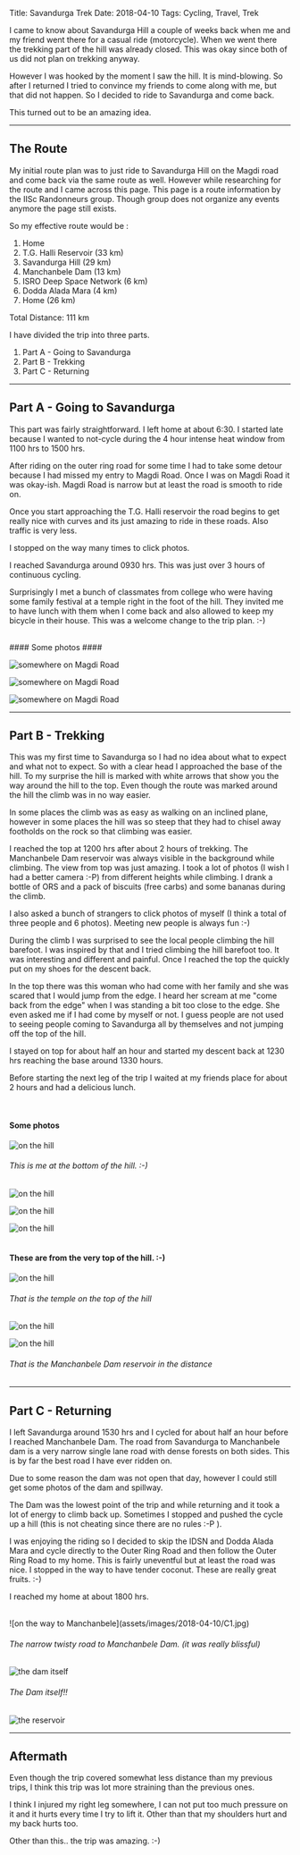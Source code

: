 Title: Savandurga Trek
Date: 2018-04-10
Tags: Cycling, Travel, Trek


I came to know about Savandurga Hill a couple of weeks back when me and my friend went there for a casual ride (motorcycle). When we went there the trekking part of the hill was already closed. This was okay since both of us did not plan on trekking anyway. 

However I was hooked by the moment I saw the hill. It is mind-blowing. So after I returned I tried to convince my friends to come along with me, but that did not happen. So I decided to ride to Savandurga and come back. 

This turned out to be an amazing idea.

___
## The Route ##

My initial route plan was to just ride to Savandurga Hill on the Magdi road and come back via the same route as well. However while researching for the route and I came across this page. This page is a route information by the IISc Randonneurs group. Though group does not organize any events anymore the page still exists. 

So my effective route would be :

1. Home
2. T.G. Halli Reservoir (33 km)
3. Savandurga Hill (29 km)
4. Manchanbele Dam (13 km)
5. ISRO Deep Space Network (6 km) 
6. Dodda Alada Mara (4 km)
7. Home (26 km)

Total Distance: 111 km 

I have divided the trip into three parts.

1. Part A - Going to Savandurga
2. Part B - Trekking 
3. Part C - Returning

___
## Part A - Going to Savandurga ##

This part was fairly straightforward. I left home at about 6:30. I started late because I wanted to not-cycle during the 4 hour intense heat window from 1100 hrs to 1500 hrs. 

After riding on the outer ring road for some time I had to take some detour because I had missed my entry to Magdi Road. Once I was on Magdi Road it was okay-ish. Magdi Road is narrow but at least the road is smooth to ride on. 

Once you start approaching the T.G. Halli reservoir the road begins to get really nice with curves and its just amazing to ride in these roads. Also traffic is very less.

I stopped on the way many times to click photos. 

I reached Savandurga around 0930 hrs. This was just over 3 hours of continuous cycling. 

Surprisingly I met a bunch of classmates from college who were having some family festival at a temple right in the foot of the hill. They invited me to have lunch with them when I come back and also allowed to keep my bicycle in their house. This was a welcome change to the trip plan. :-)

<br>
#### Some photos ####

![somewhere on Magdi Road](assets/images/2018-04-10/A1.jpg)

![somewhere on Magdi Road](assets/images/2018-04-10/A2.jpg)

![somewhere on Magdi Road](assets/images/2018-04-10/A3.jpg)


___
## Part B - Trekking ##

This was my first time to Savandurga so I had no idea about what to expect and what not to expect. So with a clear head I approached the base of the hill. To my surprise the hill is marked with white arrows that show you the way around the hill to the top. Even though the route was marked around the hill the climb was in no way easier. 

In some places the climb was as easy as walking on an inclined plane, however in some places the hill was so steep that they had to chisel away footholds on the rock so that climbing was easier. 

I reached the top at 1200 hrs after about 2 hours of trekking. The Manchanbele Dam reservoir was always visible in the background while climbing. The view from top was just amazing. I took a lot of photos (I wish I had a better camera :-P) from different heights while climbing. I drank a bottle of ORS and a pack of biscuits (free carbs) and some bananas during the climb. 

I also asked a bunch of strangers to click photos of myself (I think a total of three people and 6 photos). Meeting new people is always fun :-)

During the climb I was surprised to see the local people climbing the hill barefoot. I was inspired by that and I tried climbing the hill barefoot too. It was interesting and different and painful. Once I reached the top the quickly put on my shoes for the descent back.

In the top there was this woman who had come with her family and she was scared that I would jump from the edge. I heard her scream at me "come back from the edge" when I was standing a bit too close to the edge. She even asked me if I had come by myself or not. I guess people are not used to seeing people coming to Savandurga all by themselves and not jumping off the top of the hill. 

I stayed on top for about half an hour and started my descent back at 1230 hrs reaching the base around 1330 hours. 

Before starting the next leg of the trip I waited at my friends place for about 2 hours and had a delicious lunch. 

<br>

#### Some photos ####

![on the hill](assets/images/2018-04-10/B1.jpg)

###### This is me at the bottom of the hill. :-) ######

![on the hill](assets/images/2018-04-10/B2.jpg)

![on the hill](assets/images/2018-04-10/B3.jpg)

![on the hill](assets/images/2018-04-10/B4.jpg)
<br><br>
#### These are from the very top of the hill. :-) ####

![on the hill](assets/images/2018-04-10/Btop1.jpg)
###### That is the temple on the top of the hill ######

![on the hill](assets/images/2018-04-10/Btop2.jpg)

![on the hill](assets/images/2018-04-10/Btop3.jpg)

###### That is the Manchanbele Dam reservoir in the distance ######

___
## Part C - Returning ##

I left Savandurga around 1530 hrs and I cycled for about half an hour before I reached Manchanbele Dam. The road from Savandurga to Manchanbele dam is a very narrow single lane road with dense forests on both sides. This is by far the best road I have ever ridden on. 

Due to some reason the dam was not open that day, however I could still get some photos of the dam and spillway. 

The Dam was the lowest point of the trip and while returning and it took a lot of energy to climb back up. Sometimes I stopped and pushed the cycle up a hill (this is not cheating since there are no rules :-P ).

I was enjoying the riding so I decided to skip the IDSN and Dodda Alada Mara and cycle directly to the Outer Ring Road and then follow the Outer Ring Road to my home. This is fairly uneventful but at least the road was nice. I stopped in the way to have tender coconut. These are really great fruits. :-)

I reached my home at about 1800 hrs. 

<br>
![on the way to Manchanbele](assets/images/2018-04-10/C1.jpg)

###### The narrow twisty road to Manchanbele Dam. (it was really blissful) ######

![the dam itself](assets/images/2018-04-10/C2.jpg)

###### The Dam itself!! ######

![the reservoir](assets/images/2018-04-10/C3.jpg)

___
## Aftermath ##

Even though the trip covered somewhat less distance than my previous trips, I think this trip was lot more straining than the previous ones. 

I think I injured my right leg somewhere, I can not put too much pressure on it and it hurts every time I try to lift it. 
Other than that my shoulders hurt and my back hurts too. 

Other than this.. the trip was amazing. :-)



